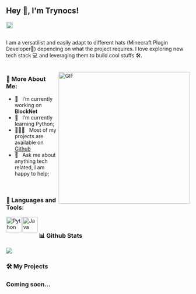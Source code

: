 ## Hey 👋, I'm Trynocs!
<a href='<https://discord.com/users/725785647834464368>'><img align='left' src="https://img.icons8.com/?size=512&id=30998&format=png" height='18px'/></a>
<br>
<br>

I am a versatilist and easily adapt to different hats (Minecraft Plugin Developer📱) depending on what the project requires. I love exploring new tech stack 💻 and leveraging them to build cool stuffs 🛠️. 
<br/>
<br/>

<img align="right" alt="GIF" src="https://raw.githubusercontent.com/rahul-jha98/rahul-jha98/main/techstack.gif" width="360px"/>
  
### 🧐 More About Me:

- 🔭 &nbsp; I’m currently working on **BlockNet**
- 🌱 &nbsp; I’m currently learning Python; 
- 👨🏻‍💻 &nbsp; Most of my projects are available on [Github](https://github.com/trynocs?tab=repositories)
- 💬 &nbsp; Ask me about anything tech related, I am happy to help;

<br>

### 🔨 Languages and Tools:
<a href="https://www.python.org" target="_blank"><img align="left" alt="Python" height ="42px" src="https://raw.githubusercontent.com/rahul-jha98/github_readme_icons/main/language_and_tools/square/python/python.svg"></a>
<a href="https://www.java.com" target="_blank"><img align="left" alt="Java" height ="42px" src="https://raw.githubusercontent.com/rahul-jha98/github_readme_icons/main/language_and_tools/square/java/java.svg"></a>
<br>


### 📊 Github Stats
<img align="left" src="https://stats-vpcks9055-trynocs-projects.vercel.app/api?username=trynocs&show_icons=true&hide_border=true"/>
  
</a>

<br>

### 🛠️ My Projects
### Coming soon...
